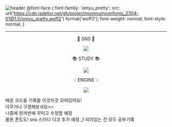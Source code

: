 ![header](https://capsule-render.vercel.app/api?type=waving&text=Druids&nbsp;Developer&fontSize=40&fontAlign=25&fontColor=FFFFFF&animation=fadeIn&height=170&fontAlignY=35&color=timeGradient)
@font-face {
    font-family: 'omyu_pretty';
    src: url('https://cdn.jsdelivr.net/gh/projectnoonnu/noonfonts_2304-01@1.0/omyu_pretty.woff2') format('woff2');
    font-weight: normal;
    font-style: normal;
}
***


<body> 
  <div align=center>

💬 SNS 💬
  
<a href="https://blog.naver.com/catoo_4" target="_blank"><img src="https://img.shields.io/badge/Blog-03C75A?style=for-the-badge&logo=Naver&logoColor=white"></a>

📚 STUDY 📚
    
<img src="https://img.shields.io/badge/c%23-%23239120.svg?style=for-the-badge&logo=c-sharp&logoColor=white"> </a>

💡 ENGINE 💡

<img src="https://img.shields.io/badge/unity-%23000000.svg?style=for-the-badge&logo=unity&logoColor=white"> </a>

  </div>

</body>
 
배운 코드들 기록들 이것저것 모여있어요!  
아무거나 구경해보셔요><  
나중에 한꺼번에 꾸미고 수정할 예정  
물론 폰트도! sns 스터디 디코 추가 예정 
_1 되어있는 건 모두 공부기록  

<!--
**SeungYeon04/SeungYeon04** is a ✨ _special_ ✨ repository because its `README.md` (this file) appears on your GitHub profile.

Here are some ideas to get you started:

- 🔭 I’m currently working on ...
- 🌱 I’m currently learning ...
- 👯 I’m looking to collaborate on ...
- 🤔 I’m looking for help with ...
- 💬 Ask me about ...
- 📫 How to reach me: ...
- 😄 Pronouns: ...
- ⚡ Fun fact: ...
폰트 어캐 
-->
